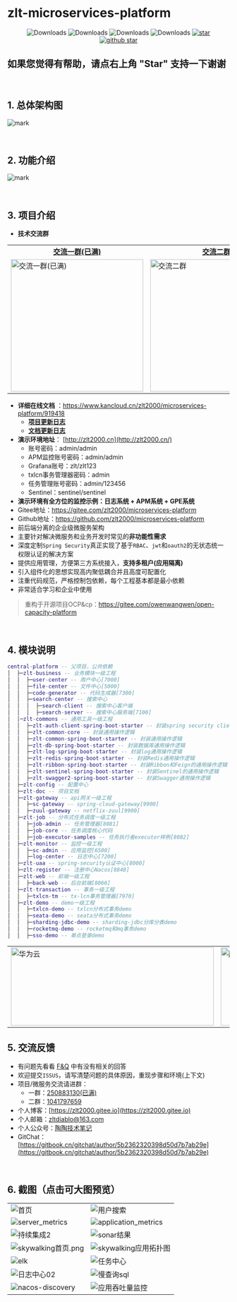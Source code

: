 #  zlt-microservices-platform

<p align="center">
  <img src="https://img.shields.io/badge/Spring%20Boot-2.3.8.RELEASE-blue" alt="Downloads"/>
  <img src="https://img.shields.io/badge/Spring%20Cloud-Hoxton.SR9-blue" alt="Downloads"/>
  <img src="https://img.shields.io/badge/Spring%20Cloud%20Alibaba-2.2.5.RELEASE-blue" alt="Downloads"/>
  <img src="https://img.shields.io/badge/Elasticsearch-7.x-brightgreen" alt="Downloads"/>
  <a target="_blank" href='https://gitee.com/zlt2000/microservices-platform'>
    <img src='https://gitee.com/zlt2000/microservices-platform/badge/star.svg' alt='star'/>
  </a>
  <a target="_blank" href='https://github.com/zlt2000/microservices-platform'>
    <img src="https://img.shields.io/github/stars/zlt2000/microservices-platform.svg?style=social" alt="github star"/>
  </a>
</p>


## 如果您觉得有帮助，请点右上角 "Star" 支持一下谢谢
&nbsp;
## 1. 总体架构图
![mark](https://gitee.com/zlt2000/images/raw/master/springcloud%E5%BE%AE%E6%9C%8D%E5%8A%A1%E6%9E%B6%E6%9E%84%E5%9B%BE.jpg)

&nbsp;
## 2. 功能介绍
![mark](https://gitee.com/zlt2000/images/raw/master/ZLT-MP%E5%BE%AE%E6%9C%8D%E5%8A%A1%E5%B9%B3%E5%8F%B0%E5%8A%9F%E8%83%BD%E5%9B%BE.jpg)

&nbsp;
## 3. 项目介绍
* **技术交流群** 
<table>
    <tr>
        <td><center><strong><a href="http://shang.qq.com/wpa/qunwpa?idkey=17544199255998bda0d938fb72b08d076c40c52c9904520b76eb5eb0585da71e" target="_blank">交流一群(已满)</a></strong></center></td>
        <td><center><strong><a href="https://shang.qq.com/wpa/qunwpa?idkey=41988facbc02f678942a7ee7ae03122f2ef0a10c948b3d07319f070bfb0d3a98" target="_blank">交流二群</a></strong></center></td>
	</tr>
    <tr>
        <td><a href="http://shang.qq.com/wpa/qunwpa?idkey=17544199255998bda0d938fb72b08d076c40c52c9904520b76eb5eb0585da71e" target="_blank"><img width=300px height=300px alt="交流一群(已满)" src="https://gitee.com/zlt2000/images/raw/master/%E4%BA%A4%E6%B5%81%E4%B8%80%E7%BE%A4.png"/></a></td>
        <td><a href="https://shang.qq.com/wpa/qunwpa?idkey=41988facbc02f678942a7ee7ae03122f2ef0a10c948b3d07319f070bfb0d3a98" target="_blank"><img width=300px height=300px alt="交流二群" src="https://gitee.com/zlt2000/images/raw/master/%E4%BA%A4%E6%B5%81%E4%BA%8C%E7%BE%A4.png"/></a></td>
    </tr>
</table>


* **详细在线文档** ：https://www.kancloud.cn/zlt2000/microservices-platform/919418
  * **[项目更新日志](https://www.kancloud.cn/zlt2000/microservices-platform/936235)**
  * **[文档更新日志](https://www.kancloud.cn/zlt2000/microservices-platform/936236)**
* **演示环境地址**： [http://zlt2000.cn](http://zlt2000.cn/)
  * 账号密码：admin/admin
  * APM监控账号密码：admin/admin
  * Grafana账号：zlt/zlt123
  * txlcn事务管理器密码：admin
  * 任务管理账号密码：admin/123456
  * Sentinel：sentinel/sentinel
* **演示环境有全方位的监控示例：日志系统 + APM系统 + GPE系统**
* Gitee地址：https://gitee.com/zlt2000/microservices-platform
* Github地址：https://github.com/zlt2000/microservices-platform
* 前后端分离的企业级微服务架构
* 主要针对解决微服务和业务开发时常见的**非功能性需求**
* 深度定制`Spring Security`真正实现了基于`RBAC`、`jwt`和`oauth2`的无状态统一权限认证的解决方案
* 提供应用管理，方便第三方系统接入，**支持多租户(应用隔离)**
* 引入组件化的思想实现高内聚低耦合并且高度可配置化
* 注重代码规范，严格控制包依赖，每个工程基本都是最小依赖
* 非常适合学习和企业中使用
>重构于开源项目OCP&cp：https://gitee.com/owenwangwen/open-capacity-platform

&nbsp;
## 4. 模块说明
```lua
central-platform -- 父项目，公共依赖
│  ├─zlt-business -- 业务模块一级工程
│  │  ├─user-center -- 用户中心[7000]
│  │  ├─file-center -- 文件中心[5000]
│  │  ├─code-generator -- 代码生成器[7300]
│  │  ├─search-center -- 搜索中心
│  │  │  ├─search-client -- 搜索中心客户端
│  │  │  ├─search-server -- 搜索中心服务端[7100]
│  │─zlt-commons -- 通用工具一级工程
│  │  ├─zlt-auth-client-spring-boot-starter -- 封装spring security client端的通用操作逻辑
│  │  ├─zlt-common-core -- 封装通用操作逻辑
│  │  ├─zlt-common-spring-boot-starter -- 封装通用操作逻辑
│  │  ├─zlt-db-spring-boot-starter -- 封装数据库通用操作逻辑
│  │  ├─zlt-log-spring-boot-starter -- 封装log通用操作逻辑
│  │  ├─zlt-redis-spring-boot-starter -- 封装Redis通用操作逻辑
│  │  ├─zlt-ribbon-spring-boot-starter -- 封装Ribbon和Feign的通用操作逻辑
│  │  ├─zlt-sentinel-spring-boot-starter -- 封装Sentinel的通用操作逻辑
│  │  ├─zlt-swagger2-spring-boot-starter -- 封装Swagger通用操作逻辑
│  ├─zlt-config -- 配置中心
│  ├─zlt-doc -- 项目文档
│  ├─zlt-gateway -- api网关一级工程
│  │  ├─sc-gateway -- spring-cloud-gateway[9900]
│  │  ├─zuul-gateway -- netflix-zuul[9900]
│  ├─zlt-job -- 分布式任务调度一级工程
│  │  ├─job-admin -- 任务管理器[8081]
│  │  ├─job-core -- 任务调度核心代码
│  │  ├─job-executor-samples -- 任务执行者executor样例[8082]
│  ├─zlt-monitor -- 监控一级工程
│  │  ├─sc-admin -- 应用监控[6500]
│  │  ├─log-center -- 日志中心[7200]
│  ├─zlt-uaa -- spring-security认证中心[8000]
│  ├─zlt-register -- 注册中心Nacos[8848]
│  ├─zlt-web -- 前端一级工程
│  │  ├─back-web -- 后台前端[8066]
│  ├─zlt-transaction -- 事务一级工程
│  │  ├─txlcn-tm -- tx-lcn事务管理器[7970]
│  ├─zlt-demo -- demo一级工程
│  │  ├─txlcn-demo -- txlcn分布式事务demo
│  │  ├─seata-demo -- seata分布式事务demo
│  │  ├─sharding-jdbc-demo -- sharding-jdbc分库分表demo
│  │  ├─rocketmq-demo -- rocketmq和mq事务demo
│  │  ├─sso-demo -- 单点登录demo
```

<table>
    <tr>
        <td><a target="_blank" href="https://activity.huaweicloud.com/discount_area_v5/index.html?fromacct=a87e1945-e6c4-4e04-bb43-e0472a54e454&utm_source=V1g3MDY4NTY=&utm_medium=cps&utm_campaign=201905"><img width="460px" height="177px" alt="华为云" src="https://gitee.com/zlt2000/images/raw/master/hwy.jpg"/></a></td>
        <td><a target="_blank" href="https://cloud.tencent.com/act/cps/redirect?redirect=1074&cps_key=5516bbd5876cd224d90bd41d53d3f7fe&from=console"><img width="460px" height="177px"  alt="腾讯云" src="https://gitee.com/zlt2000/images/raw/master/txy.jpg"/></a></td>
    </tr>
</table>


## 5. 交流反馈
* 有问题先看看 [F&Q](https://www.kancloud.cn/zlt2000/microservices-platform/981382) 中有没有相关的回答
* 欢迎提交`ISSUS`，请写清楚问题的具体原因，重现步骤和环境(上下文)
* 项目/微服务交流请进群：
  * 一群：[250883130(已满)](https://shang.qq.com/wpa/qunwpa?idkey=17544199255998bda0d938fb72b08d076c40c52c9904520b76eb5eb0585da71e)
  * 二群：[1041797659](https://shang.qq.com/wpa/qunwpa?idkey=41988facbc02f678942a7ee7ae03122f2ef0a10c948b3d07319f070bfb0d3a98)
* 个人博客：[https://zlt2000.gitee.io](https://zlt2000.gitee.io)
* 个人邮箱：zltdiablo@163.com
* 个人公众号：[陶陶技术笔记](http://qiniu.zlt2000.cn/blog/20190902/M56cWjw7uNsc.png?imageslim)
* GitChat：[https://gitbook.cn/gitchat/author/5b2362320398d50d7b7ab29e](https://gitbook.cn/gitchat/author/5b2362320398d50d7b7ab29e)

&nbsp;
## 6. 截图（点击可大图预览）
<table>
    <tr>
        <td><img alt="首页" src="https://gitee.com/zlt2000/images/raw/master/%E9%A6%96%E9%A1%B5.png"/></td>
        <td><img alt="用户搜索" src="https://gitee.com/zlt2000/images/raw/master/%E7%94%A8%E6%88%B7%E6%90%9C%E7%B4%A2.png"/></td>
    </tr>
	<tr>
        <td><img alt="server_metrics" src="https://gitee.com/zlt2000/images/raw/master/server_metrics.png"/></td>
        <td><img alt="application_metrics" src="https://gitee.com/zlt2000/images/raw/master/application_metrics.png"/></td>
    </tr>
	<tr>
        <td><img alt="持续集成2" src="https://gitee.com/zlt2000/images/raw/master/%E6%8C%81%E7%BB%AD%E9%9B%86%E6%88%902.png"/></td>
        <td><img alt="sonar结果" src="https://gitee.com/zlt2000/images/raw/master/sonar%E7%BB%93%E6%9E%9C.png"/></td>
    </tr>
    <tr>
        <td><img alt="skywalking首页.png" src="https://gitee.com/zlt2000/images/raw/master/skywalking%E9%A6%96%E9%A1%B5.png"/></td>
        <td><img alt="skywalking应用拓扑图" src="https://gitee.com/zlt2000/images/raw/master/skywalking%E5%BA%94%E7%94%A8%E6%8B%93%E6%89%91%E5%9B%BE.png"/></td>
    </tr>
    <tr>
        <td><img alt="elk" src="https://gitee.com/zlt2000/images/raw/master/elk.png"/></td>
        <td><img alt="任务中心" src="https://gitee.com/zlt2000/images/raw/master/%E4%BB%BB%E5%8A%A1%E4%B8%AD%E5%BF%83.png"/></td>
    </tr>
    <tr>
        <td><img alt="日志中心02" src="https://gitee.com/zlt2000/images/raw/master/%E6%97%A5%E5%BF%97%E4%B8%AD%E5%BF%8302.png"/></td>
        <td><img alt="慢查询sql" src="https://gitee.com/zlt2000/images/raw/master/%E6%85%A2%E6%9F%A5%E8%AF%A2sql.png"/></td>
    </tr>
    <tr>
        <td><img alt="nacos-discovery" src="https://gitee.com/zlt2000/images/raw/master/nacos-discovery.png"/></td>
        <td><img alt="应用吞吐量监控" src="https://gitee.com/zlt2000/images/raw/master/%E5%BA%94%E7%94%A8%E5%90%9E%E5%90%90%E9%87%8F%E7%9B%91%E6%8E%A7.png"/></td>
    </tr>
</table>